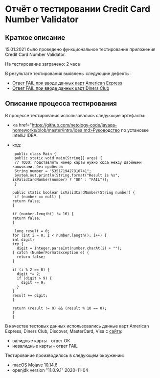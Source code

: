 # Отчёт о тестировании Credit Card Number Validator

## Краткое описание

15.01.2021 было проведено функциональное тестирование приложения Credit Card Number Validator.

На тестирование затрачено: 2 часа

В результате тестирования выявлены следующие дефекты:
* <a href="https://github.com/OksanaTarun/java1.2/issues/1">Ответ FAIL при вводе данных карт American Express</a>
* <a href="https://github.com/OksanaTarun/java1.2/issues/2">Ответ FAIL при вводе данных карт Diners Club</a>

## Описание процесса тестирования

В процессе тестирования использовались следующие артефакты:
* <a href="https://github.com/netology-code/javaqa-homeworks/blob/master/intro/idea.md>Руководство по установке IntelliJ IDEA</a>
* код: 
  
       public class Main {
       public static void main(String[] args) {
       // TODO: подставлять номер карты нужно сюда между двойными кавычками, без пробелов
       String number = "5351719427810741";
       System.out.println(String.format("Result is %s", isValidCardNumber(number) ? "OK" : "FAIL"));
       }

      public static boolean isValidCardNumber(String number) {
       if (number == null) {
      return false;
      }

      if (number.length() != 16) {
      return false;
      }

       long result = 0;
      for (int i = 0; i < number.length(); i++) {
      int digit;
      try {
        digit = Integer.parseInt(number.charAt(i) + "");
      } catch (NumberFormatException e) {
        return false;
      }

      if (i % 2 == 0) {
        digit *= 2;
        if (digit > 9) {
          digit -= 9;
        }
      }
      result += digit;
      }

      return (result != 0) && (result % 10 == 0);
      }
      }

В качестве тестовых данных использовались данные карт American Express, Diners Club, Discover, MasterCard, Visa с <a href="https://www.getcreditcardnumbers.com/">сайта</a>:
* валидные карты - ответ ОК
* невалидные карты - ответ FAIL

Тестирование производилось в следующем окружении:
* macOS Mojave 10.14.6
* openjdk version "11.0.9.1" 2020-11-04
